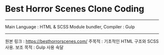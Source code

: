 # Best Horror Scenes Clone Coding

---

Main Language : HTML & SCSS
Module bundler, Compiler : Gulp

---

원본 링크 : https://besthorrorscenes.com/
주목적 : 기초적인 HTML 구조와 SCSS 사용.
보조 목적 : Gulp 사용 숙달
